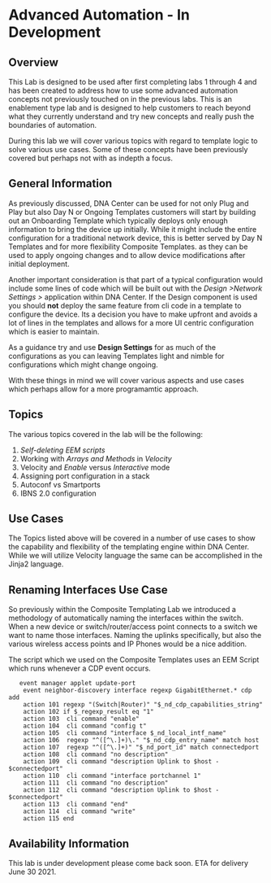# Advanced Automation - In Development
## Overview
This Lab is designed to be used after first completing labs 1 through 4 and has been created to address how to use some advanced automation concepts not previously touched on in the previous labs. This is an enablement type lab and is designed to help customers to reach beyond what they currently understand and try new concepts and really push the boundaries of automation.

During this lab we will cover various topics with regard to template logic to solve various use cases. Some of these concepts have been previously covered but perhaps not with as indepth a focus.

## General Information
As previously discussed, DNA Center can be used for not only Plug and Play but also Day N or Ongoing Templates customers will start by building out an Onboarding Template which typically deploys only enough information to bring the device up initially. While it might include the entire configuration for a traditional network device, this is better served by Day N Templates and for more flexibility Composite Templates. as they can be used to apply ongoing changes and to allow device modifications after initial deployment. 

Another important consideration is that part of a typical configuration would include some lines of code which will be built out with the *Design >Network Settings >* application within DNA Center. If the Design component is used you should **not** deploy the same feature from cli code in a template to configure the device. Its a decision you have to make upfront and avoids a lot of lines in the templates and allows for a more UI centric configuration which is easier to maintain. 

As a guidance try and use **Design Settings** for as much of the configurations as you can leaving Templates light and nimble for configurations which might change ongoing.

With these things in mind we will cover various aspects and use cases which perhaps allow for a more programamtic approach.

## Topics
The various topics covered in the lab will be the following:

1. *Self-deleting EEM scripts*
2. Working with *Arrays and Methods* in *Velocity*
3. Velocity and *Enable* versus *Interactive* mode
4. Assigning port configuration in a stack
5. Autoconf vs Smartports
6. IBNS 2.0 configuration

## Use Cases
The Topics listed above will be covered in a number of use cases to show the capability and flexibility of the templating engine within DNA Center. While we will utilize Velocity language the same can be accomplished in the Jinja2 language.

## Renaming Interfaces Use Case
So previously within the Composite Templating Lab we introduced a methodology of automatically naming the interfaces within the switch. When a new device or switch/router/access point connects to a switch we want to name those interfaces. Naming the uplinks specifically, but also the various wireless access points and IP Phones would be a nice addition. 

The script which we used on the Composite Templates uses an EEM Script which runs whenever a CDP event occurs.

```
   event manager applet update-port
    event neighbor-discovery interface regexp GigabitEthernet.* cdp add
    action 101 regexp "(Switch|Router)" "$_nd_cdp_capabilities_string"
    action 102 if $_regexp_result eq "1"
    action 103  cli command "enable"
    action 104  cli command "config t"
    action 105  cli command "interface $_nd_local_intf_name"
    action 106  regexp "^([^\.]+)\." "$_nd_cdp_entry_name" match host
    action 107  regexp "^([^\.]+)" "$_nd_port_id" match connectedport
    action 108  cli command "no description"
    action 109  cli command "description Uplink to $host - $connectedport"
    action 110  cli command "interface portchannel 1"
    action 111  cli command "no description"
    action 112  cli command "description Uplink to $host - $connectedport"
    action 113  cli command "end"
    action 114  cli command "write"
    action 115 end
```



## Availability Information
This lab is under development please come back soon. ETA for delivery June 30 2021.



